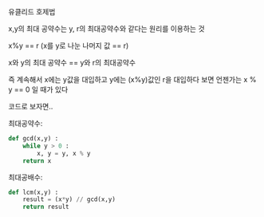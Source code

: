 유클리드 호제법

x,y의 최대 공약수는 y, r의 최대공약수와 같다는 원리를 이용하는 것

x%y == r (x를 y로 나눈 나머지 값 == r)

x와 y의 최대 공약수 == y와 r의 최대공약수

즉 계속해서 x에는 y값을 대입하고 y에는 (x%y)값인 r을 대입하다 보면 언젠가는 x % y == 0 일 때가 있다

코드로 보자면..

최대공약수:
```python
def gcd(x,y) :
    while y > 0 :
        x, y = y, x % y
    return x
```

최대공배수:
```python
def lcm(x,y) :
    result = (x*y) // gcd(x,y)
    return result
```

